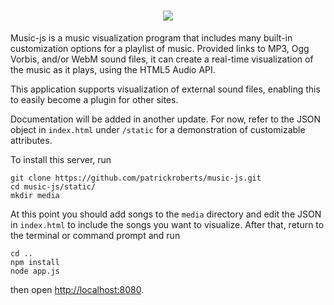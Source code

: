 <h1 style="text-align:center"><img src="https://i.imgur.com/dHpUAIh.png"></h1>

Music-js is a music visualization program that includes many built-in
customization options for a playlist of music. Provided links to
MP3, Ogg Vorbis, and/or WebM sound files, it can create a real-time
visualization of the music as it plays, using the HTML5 Audio API.

This application supports visualization of external sound files,
enabling this to easily become a plugin for other sites.

Documentation will be added in another update. For now, refer to the
JSON object in ``index.html`` under ``/static`` for a demonstration
of customizable attributes.

To install this server, run

```
git clone https://github.com/patrickroberts/music-js.git
cd music-js/static/
mkdir media
```

At this point you should add songs to the ``media`` directory and edit the
JSON in ``index.html`` to include the songs you want to visualize. After
that, return to the terminal or command prompt and run

```
cd ..
npm install
node app.js
```

then open <http://localhost:8080>.
